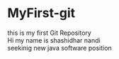 # MyFirst-git
this is my first Git Repository
<br>
Hi my name is shashidhar nandi
<br>
seekinig new java software position
